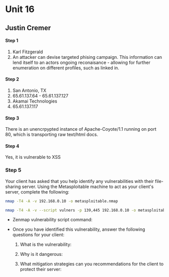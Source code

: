 # Unit 16 
## Justin Cremer

#### Step 1

1. Karl Fitzgerald
2. An attacker can devise targeted phising campaign.  This information can lend
   itself to an actors ongoing reconaisance - allowing for further enumeration
   on different profiles, such as linked in.

#### Step 2 

1. San Antonio, TX 
2. 65.61.137.64 - 65.61.137.127
3. Akamai Technologies
4. 65.61.137.117

#### Step 3 

There is an unencrpypted instance of Apache-Coyote/1.1 running on port 80, which
is transporting raw text/html docs.

#### Step 4 

Yes, it is vulnerable to XSS

### Step 5 

Your client has asked that you help identify any vulnerabilities with their file-sharing server. Using the Metasploitable machine to act as your client's server, complete the following:

``` bash
nmap -T4 -A -v 192.168.0.10 -o metasploitable.nmap
```

``` bash
nmap -T4 -A -v --script vulners -p 139,445 192.168.0.10 -o metasploitable.nmap
```
- Zenmap vulnerability script command: 

- Once you have identified this vulnerability, answer the following questions for your client:
  1. What is the vulnerability:

  2. Why is it dangerous:

  3. What mitigation strategies can you recommendations for the client to protect their server:

